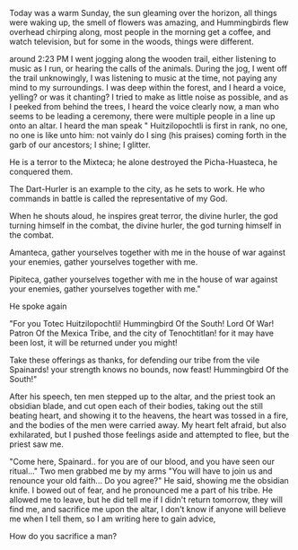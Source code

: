 Today was a warm Sunday, the sun gleaming over the horizon, all things were waking up, the smell of flowers was amazing, and Hummingbirds flew overhead chirping along, most people in the morning get a coffee, and watch television, but for some in the woods, things were different.

around 2:23 PM I went jogging along the wooden trail, either listening to music as I run, or hearing the calls of the animals. During the jog, I went off the trail unknowingly, I was listening to music at the time, not paying any mind to my surroundings. I was deep within the forest, and I heard a voice, yelling? or was it chanting? I tried to make as little noise as possible, and as I peeked from behind the trees, I heard the voice clearly now, a man who seems to be leading a ceremony, there were multiple people in a line up onto an altar. I heard the man speak " Huitzilopochtli is first in rank, no one, no one is like unto him: not vainly do I sing (his praises) coming forth in the garb of our ancestors; I shine; I glitter.  

He is a terror to the Mixteca; he alone destroyed the Picha-Huasteca, he conquered them.

The Dart-Hurler is an example to the city, as he sets to work. He who commands in battle is called the representative of my God.

When he shouts aloud, he inspires great terror, the divine hurler, the god turning himself in the combat, the divine hurler, the god turning himself in the combat.

Amanteca, gather yourselves together with me in the house of war against your enemies, gather yourselves together with me.

Pipiteca, gather yourselves together with me in the house of war against your enemies, gather yourselves together with me."

He spoke again

"For you Totec Huitzilopochtli! Hummingbird Of the South! Lord Of War! Patron Of the Mexica Tribe, and the city of Tenochtitlan! for it may have been lost, it will be returned under you might! 

Take these offerings as thanks, for defending our tribe from the vile Spainards! your strength knows no bounds, now feast! Hummingbird Of the South!"

After his speech, ten men stepped up to the altar, and the priest took an obsidian blade, and cut open each of their bodies, taking out the still beating heart, and showing it to the heavens, the heart was tossed in a fire, and the bodies of the men were carried away. My heart felt afraid, but also exhilarated, but I pushed those feelings aside and attempted to flee, but the priest saw me.

"Come here, Spainard.. for you are of our blood, and you have seen our ritual..." Two men grabbed me by my arms "You will have to join us and renounce your old faith... Do you agree?" He said, showing me the obsidian knife. I bowed out of fear, and he pronounced me a part of his tribe. He allowed me to leave, but he did tell me if I didn't return tomorrow, they will find me, and sacrifice me upon the altar, I don't know if anyone will believe me when I tell them, so I am writing here to gain advice, 

How do you sacrifice a man?